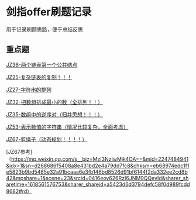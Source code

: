 # 剑指offer刷题记录
用于记录刷题思路，便于总结反思

## 重点题

[JZ36-两个链表第一个公共结点](./JZ36-两个链表中的第一个公共结点.py)

[JZ25-复杂链表的复制！！！](./JZ25-复杂链表的复制.py)

[JZ27-字符串的排列](./JZ27-字符串的排列.py)

[JZ32-把数组排成最小的数（全排列！！）](./JZ32-把数组排成最小的数.py)

[JZ35-数组中的逆序对（归并思想！！！）](./JZ35-数组中的逆序对.py)

[JZ53-表示数值的字符串（情况比较复杂，全面考虑）](./JZ53-表示数值的字符串.py)

[JZ67-剪绳子（动态规划！！！！）](./JZ67-剪绳子.py)

[JZ67参考]（https://mp.weixin.qq.com/s__biz=MzI3NzIwMjk4OA==&mid=2247484941&idx=1&sn=d268686f5408a8e431bd2e4a79dd7fc8&chksm=eb68974edc1f1e5823b9bd5485e32a91bcaaa6e3fb146bd8526d91bf6144f2da332ee2cd8b42&mpshare=1&scene=23&srcid=0416eoy626RzI6JNM9QQevId&sharer_sharetime=1618561576753&sharer_shareid=a5423d6d3794defc58f0d989fcdd8682#rd）
